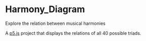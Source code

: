 # Harmony_Diagram
Explore the relation between musical harmonies

A [p5.js](http://p5js.org) project that displays the relations of all 40 possible triads.
